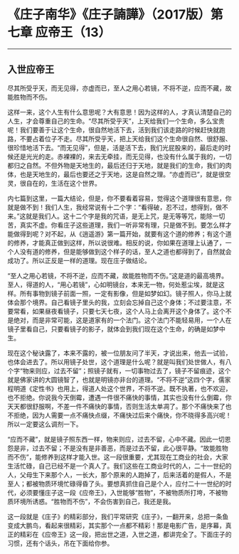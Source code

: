 # 《庄子南华》《庄子諵譁》（2017版）第七章 应帝王（13）

------

## 入世应帝王

尽其所受乎天，而无见得，亦虚而已，至人之用心若镜，不将不逆，应而不藏，故能胜物而不伤。

这样一来，这个人生有什么意思呢？大有意思！因为这样的人，才真认清楚自己的人生，才会尊重自己的生命。“尽其所受乎天”，上天给我们一个生命，多么宝贵呢！我们要善于让这个生命，很自然地活下去，活到我们该走路的时候赶快就跑路，不要占着位子不走。尽其所受乎天，把上天给我们这个生命很自然、很舒服、很珍惜地活下去。“而无见得”，但是，活是活下去，我们光屁股来的，最后走的时候还是光光的走。赤裸裸的，来去无牵挂，而无见得，也没有什么属于我的，一切都归之自然。不但外物是天地生的，最后还归于天地，就是我们的生命，我们的肉体，也是天地生的，最后也要还之于天地，这是自然之理。“亦虚而已”，就是很空灵，很自在的，生活在这个世界。

内七篇到这里，一篇大结论，但是，你不要看着容易，觉得这个道理很有意思，你就是做不到！我们人生，我经常说有十二个字：“看得破，忍不过，想得到，做不来。”这就是我们人。这十二个字是我的咒语，是无上咒，是无等等咒，能除一切苦，真实不虚。你看庄子这些道理，我们一听非常有理，只是做不到。要怎么样才能做得到呢？对不起，从《逍遥游》第一篇开始，就要有这个道的修养；有这个道的修养，才能真正做到这样，所以说很难。相反的说，你如果在道理上认通了，一个人没有道的修养，但是能够做到这个样子的话，至人之道也都得到了，自然就会成功了。所以正反是一样的道理。现在庄子做结论。

“至人之用心若镜，不将不逆，应而不藏，故能胜物而不伤。”这是道的最高境界。至人，得道的人，“用心若镜”，心如明镜台，本来无一物，何处惹尘埃，就是这样。所有事物到镜子前面一照，一定有影像，但是如梦如幻。镜子照人，你马上就体会那个境界。自己看镜子里头的我，立刻会忘掉自己这个身体；不过要注意，不要常看，如果昼夜看镜子，只要七天七夜，这个人马上会离开这个身体了。这个不是绝对，而是非常可能，这是道家有的一个法门。这个法门不能轻易用，一个人在镜子里看自己，只要看镜子的影子，就体会到我们现在这个生命，的确是如梦中生。

现在这个秘诀露了，本来不露的，被一位朋友问了半天，才说出来，他去一试验，也体会进去了。所以用镜子处世，这个道理是什么呢？就是叫我们处世做人，有八个字“物来则应，过去不留”；照镜子就有，一切事物过去了，镜子不留痕迹，这个就是佛家讲的大圆镜智了，也就是明镜亦非台的道理。“不将不逆”这四个字，儒家程明道《定性书》也用上，得道人处这个世界，不将不逆。既不执著，也不欢迎，也不拒绝。你说我今天倒霉，遭遇一件很不痛快的事情，其实也没有什么倒霉，你天天都很舒服啊，不差一件不痛快的事情，否则生活太单凋了。那个不痛快来了也不拒绝，因为人需要一点不痛快点缀，不痛快过后来个痛快，你不晓得多高兴呢！所以一定要这么调剂一下。

“应而不藏”，就是镜子照东西一样，物来则应，过去不留，心中不藏。因此一切恩怨是非，过去不留；不是没有是非善恶，而是过去不留，此心很平静。“故能胜物而不伤”，能修养到这样才能入世。这一段很重要，尤其现在工商业的社会，大家生活忙碌，自己已经不是一个真人了。我们这些在工商业时代的人，二十一世纪的人，父母生下来那个人，一长大，那个原来的人跑掉了，后来活着的是假人，不是至人；都被物质环境忙碌得昏了头。要想真抓住自己是个人，应付二十一世纪的时代，必须要懂庄子这一段《应帝王》，入世能够“胜物”，不被物质所打垮，不被物质环境所诱惑。“胜物而不伤”，不会伤害到自己，我还是我。

这一段就是《庄子》的精彩部分，我们平常研究《庄子》，一翻开来，总把一条鱼变成大鹏鸟，看起来很精彩，其实那个一点都不精彩！那是电影广告，是序幕，真正的精彩在《应帝王》这一段，把出世之道，入世之道，都讲完全了。下面庄子的习惯，还有个话头，吊在下面给你参。